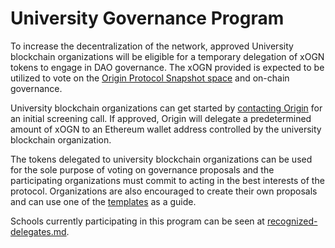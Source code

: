# University Governance Program

To increase the decentralization of the network, approved University blockchain organizations will be eligible for a temporary delegation of xOGN tokens to engage in DAO governance. The xOGN provided is expected to be utilized to vote on the [Origin Protocol Snapshot space](https://snapshot.org/#/origingov.eth) and on-chain governance.

University blockchain organizations can get started by [contacting Origin](https://calendly.com/peter-origin-protocol/30min?month=2023-03) for an initial screening call. If approved, Origin will delegate a predetermined amount of xOGN to an Ethereum wallet address controlled by the university blockchain organization.

The tokens delegated to university blockchain organizations can be used for the sole purpose of voting on governance proposals and the participating organizations must commit to acting in the best interests of the protocol. Organizations are also encouraged to create their own proposals and can use one of the [templates](https://docs.oeth.com/guides/governance-templates) as a guide.

Schools currently participating in this program can be seen at [recognized-delegates.md](vote-delegation/recognized-delegates.md "mention").
